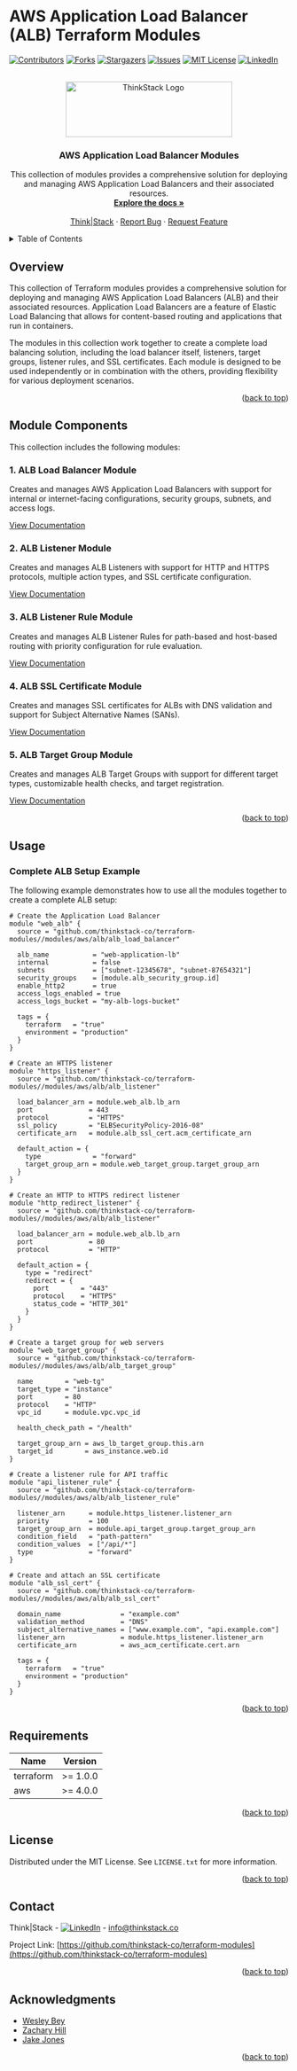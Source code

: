 # AWS Application Load Balancer (ALB) Terraform Modules

<a name="readme-top"></a>

<!-- PROJECT SHIELDS -->
[![Contributors][contributors-shield]][contributors-url]
[![Forks][forks-shield]][forks-url]
[![Stargazers][stars-shield]][stars-url]
[![Issues][issues-shield]][issues-url]
[![MIT License][license-shield]][license-url]
[![LinkedIn][linkedin-shield]][linkedin-url]

<!-- PROJECT LOGO -->
<br />
<div align="center">
  <a href="https://github.com/thinkstack-co/terraform-modules">
    <img src="https://raw.githubusercontent.com/thinkstack-co/terraform-modules/main/images/thinkstack_logo.png" alt="ThinkStack Logo" width="300" height="100">
  </a>

<h3 align="center">AWS Application Load Balancer Modules</h3>
  <p align="center">
    This collection of modules provides a comprehensive solution for deploying and managing AWS Application Load Balancers and their associated resources.
    <br />
    <a href="https://github.com/thinkstack-co/terraform-modules"><strong>Explore the docs »</strong></a>
    <br />
    <br />
    <a href="https://www.thinkstack.co/">Think|Stack</a>
    ·
    <a href="https://github.com/thinkstack-co/terraform-modules/issues">Report Bug</a>
    ·
    <a href="https://github.com/thinkstack-co/terraform-modules/issues">Request Feature</a>
  </p>
</div>

<!-- TABLE OF CONTENTS -->
<details>
  <summary>Table of Contents</summary>
  <ol>
    <li><a href="#overview">Overview</a></li>
    <li><a href="#module-components">Module Components</a></li>
    <li><a href="#usage">Usage</a></li>
    <li><a href="#requirements">Requirements</a></li>
    <li><a href="#license">License</a></li>
    <li><a href="#contact">Contact</a></li>
    <li><a href="#acknowledgments">Acknowledgments</a></li>
  </ol>
</details>

## Overview

This collection of Terraform modules provides a comprehensive solution for deploying and managing AWS Application Load Balancers (ALB) and their associated resources. Application Load Balancers are a feature of Elastic Load Balancing that allows for content-based routing and applications that run in containers.

The modules in this collection work together to create a complete load balancing solution, including the load balancer itself, listeners, target groups, listener rules, and SSL certificates. Each module is designed to be used independently or in combination with the others, providing flexibility for various deployment scenarios.

<p align="right">(<a href="#readme-top">back to top</a>)</p>

## Module Components

This collection includes the following modules:

### 1. ALB Load Balancer Module

Creates and manages AWS Application Load Balancers with support for internal or internet-facing configurations, security groups, subnets, and access logs.

[View Documentation](./alb_load_balancer/README.md)

### 2. ALB Listener Module

Creates and manages ALB Listeners with support for HTTP and HTTPS protocols, multiple action types, and SSL certificate configuration.

[View Documentation](./alb_listener/README.md)

### 3. ALB Listener Rule Module

Creates and manages ALB Listener Rules for path-based and host-based routing with priority configuration for rule evaluation.

[View Documentation](./alb_listener_rule/README.md)

### 4. ALB SSL Certificate Module

Creates and manages SSL certificates for ALBs with DNS validation and support for Subject Alternative Names (SANs).

[View Documentation](./alb_ssl_cert/README.md)

### 5. ALB Target Group Module

Creates and manages ALB Target Groups with support for different target types, customizable health checks, and target registration.

[View Documentation](./alb_target_group/README.md)

<p align="right">(<a href="#readme-top">back to top</a>)</p>

<!-- USAGE EXAMPLES -->
## Usage

### Complete ALB Setup Example

The following example demonstrates how to use all the modules together to create a complete ALB setup:

```hcl
# Create the Application Load Balancer
module "web_alb" {
  source = "github.com/thinkstack-co/terraform-modules//modules/aws/alb/alb_load_balancer"

  alb_name           = "web-application-lb"
  internal           = false
  subnets            = ["subnet-12345678", "subnet-87654321"]
  security_groups    = [module.alb_security_group.id]
  enable_http2       = true
  access_logs_enabled = true
  access_logs_bucket = "my-alb-logs-bucket"
  
  tags = {
    terraform   = "true"
    environment = "production"
  }
}

# Create an HTTPS listener
module "https_listener" {
  source = "github.com/thinkstack-co/terraform-modules//modules/aws/alb/alb_listener"

  load_balancer_arn = module.web_alb.lb_arn
  port              = 443
  protocol          = "HTTPS"
  ssl_policy        = "ELBSecurityPolicy-2016-08"
  certificate_arn   = module.alb_ssl_cert.acm_certificate_arn
  
  default_action = {
    type             = "forward"
    target_group_arn = module.web_target_group.target_group_arn
  }
}

# Create an HTTP to HTTPS redirect listener
module "http_redirect_listener" {
  source = "github.com/thinkstack-co/terraform-modules//modules/aws/alb/alb_listener"

  load_balancer_arn = module.web_alb.lb_arn
  port              = 80
  protocol          = "HTTP"
  
  default_action = {
    type = "redirect"
    redirect = {
      port        = "443"
      protocol    = "HTTPS"
      status_code = "HTTP_301"
    }
  }
}

# Create a target group for web servers
module "web_target_group" {
  source = "github.com/thinkstack-co/terraform-modules//modules/aws/alb/alb_target_group"

  name        = "web-tg"
  target_type = "instance"
  port        = 80
  protocol    = "HTTP"
  vpc_id      = module.vpc.vpc_id
  
  health_check_path = "/health"
  
  target_group_arn = aws_lb_target_group.this.arn
  target_id        = aws_instance.web.id
}

# Create a listener rule for API traffic
module "api_listener_rule" {
  source = "github.com/thinkstack-co/terraform-modules//modules/aws/alb/alb_listener_rule"

  listener_arn      = module.https_listener.listener_arn
  priority          = 100
  target_group_arn  = module.api_target_group.target_group_arn
  condition_field   = "path-pattern"
  condition_values  = ["/api/*"]
  type              = "forward"
}

# Create and attach an SSL certificate
module "alb_ssl_cert" {
  source = "github.com/thinkstack-co/terraform-modules//modules/aws/alb/alb_ssl_cert"

  domain_name               = "example.com"
  validation_method         = "DNS"
  subject_alternative_names = ["www.example.com", "api.example.com"]
  listener_arn              = module.https_listener.listener_arn
  certificate_arn           = aws_acm_certificate.cert.arn
  
  tags = {
    terraform   = "true"
    environment = "production"
  }
}
```

<p align="right">(<a href="#readme-top">back to top</a>)</p>

<!-- REQUIREMENTS -->
## Requirements

| Name | Version |
|------|---------|
| terraform | >= 1.0.0 |
| aws | >= 4.0.0 |

<p align="right">(<a href="#readme-top">back to top</a>)</p>

<!-- LICENSE -->
## License

Distributed under the MIT License. See `LICENSE.txt` for more information.

<p align="right">(<a href="#readme-top">back to top</a>)</p>

<!-- CONTACT -->
## Contact

Think|Stack - [![LinkedIn][linkedin-shield]][linkedin-url] - info@thinkstack.co

Project Link: [https://github.com/thinkstack-co/terraform-modules](https://github.com/thinkstack-co/terraform-modules)

<p align="right">(<a href="#readme-top">back to top</a>)</p>

<!-- ACKNOWLEDGMENTS -->
## Acknowledgments

* [Wesley Bey](https://github.com/beywesley)
* [Zachary Hill](https://zacharyhill.co)
* [Jake Jones](https://github.com/jakeasarus)

<p align="right">(<a href="#readme-top">back to top</a>)</p>

<!-- MARKDOWN LINKS & IMAGES -->
<!-- https://www.markdownguide.org/basic-syntax/#reference-style-links -->
[contributors-shield]: https://img.shields.io/github/contributors/thinkstack-co/terraform-modules.svg?style=for-the-badge
[contributors-url]: https://github.com/thinkstack-co/terraform-modules/graphs/contributors
[forks-shield]: https://img.shields.io/github/forks/thinkstack-co/terraform-modules.svg?style=for-the-badge
[forks-url]: https://github.com/thinkstack-co/terraform-modules/network/members
[stars-shield]: https://img.shields.io/github/stars/thinkstack-co/terraform-modules.svg?style=for-the-badge
[stars-url]: https://github.com/thinkstack-co/terraform-modules/stargazers
[issues-shield]: https://img.shields.io/github/issues/thinkstack-co/terraform-modules.svg?style=for-the-badge
[issues-url]: https://github.com/thinkstack-co/terraform-modules/issues
[license-shield]: https://img.shields.io/github/license/thinkstack-co/terraform-modules.svg?style=for-the-badge
[license-url]: https://github.com/thinkstack-co/terraform-modules/blob/master/LICENSE.txt
[linkedin-shield]: https://img.shields.io/badge/-LinkedIn-black.svg?style=for-the-badge&logo=linkedin&colorB=555
[linkedin-url]: https://www.linkedin.com/company/thinkstack/
[product-screenshot]: /images/screenshot.webp
[Terraform.io]: https://img.shields.io/badge/Terraform-7B42BC?style=for-the-badge&logo=terraform
[Terraform-url]: https://terraform.io
